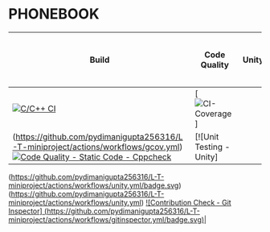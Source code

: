 # PHONEBOOK


Build | Code Quality | Unity | [Git Inspector](using github.io option)
------|----------|-------|--------------
[![C/C++ CI](https://github.com/pydimanigupta256316/L-T-miniproject/actions/workflows/c-build.yml/badge.svg)](https://github.com/pydimanigupta256316/L-T-miniproject/actions/workflows/c-build.yml) | [![CI-Coverage](https://github.com/pydimanigupta256316/L-T-miniproject/actions/workflows/gcov.yml/badge.svg)]
(https://github.com/pydimanigupta256316/L-T-miniproject/actions/workflows/gcov.yml) [![Code Quality - Static Code - Cppcheck](https://github.com/pydimanigupta256316/L-T-miniproject/actions/workflows/cppcheck.yml/badge.svg)](https://github.com/pydimanigupta256316/L-T-miniproject/actions/workflows/cppcheck.yml)|[![Unit Testing - Unity]
(https://github.com/pydimanigupta256316/L-T-miniproject/actions/workflows/unity.yml/badge.svg)
(https://github.com/pydimanigupta256316/L-T-miniproject/actions/workflows/unity.yml) [![Contribution Check - Git Inspector]
(https://github.com/pydimanigupta256316/L-T-miniproject/actions/workflows/gitinspector.yml/badge.svg)](https://github.com/pydimanigupta256316/L-T-miniproject/actions/workflows/gitinspector.yml)|

